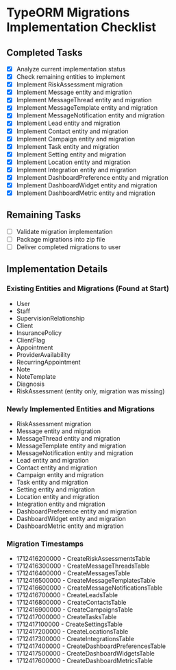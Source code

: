# TypeORM Migrations Implementation Checklist

## Completed Tasks
- [x] Analyze current implementation status
- [x] Check remaining entities to implement
- [x] Implement RiskAssessment migration
- [x] Implement Message entity and migration
- [x] Implement MessageThread entity and migration
- [x] Implement MessageTemplate entity and migration
- [x] Implement MessageNotification entity and migration
- [x] Implement Lead entity and migration
- [x] Implement Contact entity and migration
- [x] Implement Campaign entity and migration
- [x] Implement Task entity and migration
- [x] Implement Setting entity and migration
- [x] Implement Location entity and migration
- [x] Implement Integration entity and migration
- [x] Implement DashboardPreference entity and migration
- [x] Implement DashboardWidget entity and migration
- [x] Implement DashboardMetric entity and migration

## Remaining Tasks
- [ ] Validate migration implementation
- [ ] Package migrations into zip file
- [ ] Deliver completed migrations to user

## Implementation Details

### Existing Entities and Migrations (Found at Start)
- User
- Staff
- SupervisionRelationship
- Client
- InsurancePolicy
- ClientFlag
- Appointment
- ProviderAvailability
- RecurringAppointment
- Note
- NoteTemplate
- Diagnosis
- RiskAssessment (entity only, migration was missing)

### Newly Implemented Entities and Migrations
- RiskAssessment migration
- Message entity and migration
- MessageThread entity and migration
- MessageTemplate entity and migration
- MessageNotification entity and migration
- Lead entity and migration
- Contact entity and migration
- Campaign entity and migration
- Task entity and migration
- Setting entity and migration
- Location entity and migration
- Integration entity and migration
- DashboardPreference entity and migration
- DashboardWidget entity and migration
- DashboardMetric entity and migration

### Migration Timestamps
- 1712416200000 - CreateRiskAssessmentsTable
- 1712416300000 - CreateMessageThreadsTable
- 1712416400000 - CreateMessagesTable
- 1712416500000 - CreateMessageTemplatesTable
- 1712416600000 - CreateMessageNotificationsTable
- 1712416700000 - CreateLeadsTable
- 1712416800000 - CreateContactsTable
- 1712416900000 - CreateCampaignsTable
- 1712417000000 - CreateTasksTable
- 1712417100000 - CreateSettingsTable
- 1712417200000 - CreateLocationsTable
- 1712417300000 - CreateIntegrationsTable
- 1712417400000 - CreateDashboardPreferencesTable
- 1712417500000 - CreateDashboardWidgetsTable
- 1712417600000 - CreateDashboardMetricsTable

